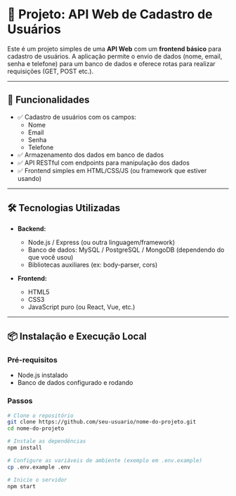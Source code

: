 # 📘 Projeto: API Web de Cadastro de Usuários

Este é um projeto simples de uma **API Web** com um **frontend básico** para cadastro de usuários. A aplicação permite o envio de dados (nome, email, senha e telefone) para um banco de dados e oferece rotas para realizar requisições (GET, POST etc.).

---

## 🚀 Funcionalidades

- ✅ Cadastro de usuários com os campos:
  - Nome
  - Email
  - Senha
  - Telefone
- ✅ Armazenamento dos dados em banco de dados
- ✅ API RESTful com endpoints para manipulação dos dados
- ✅ Frontend simples em HTML/CSS/JS (ou framework que estiver usando)

---

## 🛠️ Tecnologias Utilizadas

- **Backend:**
  - Node.js / Express (ou outra linguagem/framework)
  - Banco de dados: MySQL / PostgreSQL / MongoDB (dependendo do que você usou)
  - Bibliotecas auxiliares (ex: body-parser, cors)

- **Frontend:**
  - HTML5
  - CSS3
  - JavaScript puro (ou React, Vue, etc.)

---

## 📦 Instalação e Execução Local

### Pré-requisitos

- Node.js instalado
- Banco de dados configurado e rodando

### Passos

```bash
# Clone o repositório
git clone https://github.com/seu-usuario/nome-do-projeto.git
cd nome-do-projeto

# Instale as dependências
npm install

# Configure as variáveis de ambiente (exemplo em .env.example)
cp .env.example .env

# Inicie o servidor
npm start
